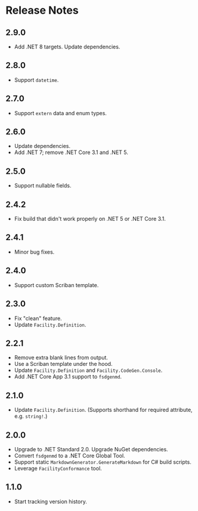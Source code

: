 # Release Notes

## 2.9.0

* Add .NET 8 targets. Update dependencies.

## 2.8.0

* Support `datetime`.

## 2.7.0

* Support `extern` data and enum types.

## 2.6.0

* Update dependencies.
* Add .NET 7; remove .NET Core 3.1 and .NET 5.

## 2.5.0

* Support nullable fields.

## 2.4.2

* Fix build that didn't work properly on .NET 5 or .NET Core 3.1.

## 2.4.1

* Minor bug fixes.

## 2.4.0

* Support custom Scriban template.

## 2.3.0

* Fix "clean" feature.
* Update `Facility.Definition`.

## 2.2.1

* Remove extra blank lines from output.
* Use a Scriban template under the hood.
* Update `Facility.Definition` and `Facility.CodeGen.Console`.
* Add .NET Core App 3.1 support to `fsdgenmd`.

## 2.1.0

* Update `Facility.Definition`. (Supports shorthand for required attribute, e.g. `string!`.)

## 2.0.0

* Upgrade to .NET Standard 2.0. Upgrade NuGet dependencies.
* Convert `fsdgenmd` to a .NET Core Global Tool.
* Support static `MarkdownGenerator.GenerateMarkdown` for C# build scripts.
* Leverage `FacilityConformance` tool.

## 1.1.0

* Start tracking version history.
